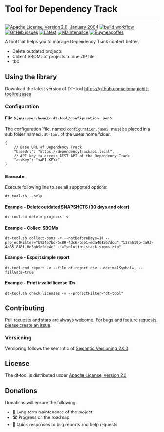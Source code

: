 # Tool for Dependency Track

---

[![Apache License, Version 2.0, January 2004](https://img.shields.io/github/license/apache/maven.svg?label=License)][license]
[![build workflow](https://github.com/elomagic/dt-tool/actions/workflows/maven.yml/badge.svg)](https://github.com/elomagic/dt-tool/actions)
[![GitHub issues](https://img.shields.io/github/issues-raw/elomagic/dt-tool)](https://github.com/elomagic/dt-tool/issues)
[![Latest](https://img.shields.io/github/release/elomagic/dt-tool.svg)](https://github.com/elomagic/dt-tool/releases)
[![Maintenance](https://img.shields.io/badge/Maintained%3F-yes-green.svg)](https://github.com/elomagic/dt-tool/graphs/commit-activity)
[![Buymeacoffee](https://badgen.net/badge/icon/buymeacoffee?icon=buymeacoffee&label)](https://www.buymeacoffee.com/elomagic)

A tool that helps you to manage Dependency Track content better.

* Delete outdated projects
* Collect SBOMs of projects to one ZIP file
* tbc

## Using the library

Download the latest version of DT-Tool https://github.com/elomagic/dt-tool/releases

### Configuration

#### File ```${sys:user.home}/.dt-tool/configuration.json5```

The configuration `file, named ```configuration.json5```, must be placed in a sub folder named ```.dt-tool``` of the users home folder.

```json5
{
    // Base URL of Dependency Track
    "baseUrl": "https://dependencytrackapi.local",
    // API key to access REST API of the Dependency Track
    "apiKey": "<API-KEY>",
}
```

### Execute

Execute following line to see all supported options:

```shell
dt-tool.sh --help
```

#### Example - Delete outdated SNAPSHOTS (30 days and older)

```shell
dt-tool.sh delete-projects -v
```

#### Example - Collect SBOMs

```shell
dt-tool.sh collect-boms -v --notBeforeDays=10 --projectFilter="b83457bd-5c89-4dc6-b6e1-eda408507dcd","117a619b-da93-4a85-8f8f-0e3ab9efce4c" -f="solution-stack-sboms.zip"
```

#### Example - Export simple report

```shell
dt-tool.cmd report -v --file dt-report.csv --decimalSymbol=, --fillGaps=true
```

#### Example - Print invalid license IDs

```shell
dt-tool.sh check-licenses -v --projectFilter="dt-tool"
```

## Contributing

Pull requests and stars are always welcome. For bugs and feature requests, [please create an issue](../../issues/new).

### Versioning

Versioning follows the semantic of [Semantic Versioning 2.0.0](https://semver.org/)

## License

The dt-tool is distributed under [Apache License, Version 2.0][license]

[license]: https://www.apache.org/licenses/LICENSE-2.0

## Donations

Donations will ensure the following:

* 🔨 Long term maintenance of the project
* 🛣 Progress on the roadmap
* 🐛 Quick responses to bug reports and help requests

